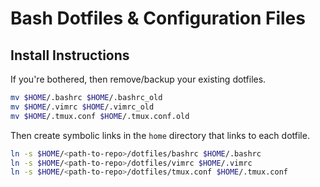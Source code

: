 # Bash Dotfiles & Configuration Files

## Install Instructions

If you're bothered, then remove/backup your existing dotfiles.

```sh
mv $HOME/.bashrc $HOME/.bashrc_old
mv $HOME/.vimrc $HOME/.vimrc_old
mv $HOME/.tmux.conf $HOME/.tmux.conf.old
```

Then create symbolic links in the `home` directory that links to each dotfile.

```sh
ln -s $HOME/<path-to-repo>/dotfiles/bashrc $HOME/.bashrc
ln -s $HOME/<path-to-repo>/dotfiles/vimrc $HOME/.vimrc
ln -s $HOME/<path-to-repo>/dotfiles/tmux.conf $HOME/.tmux.conf
```

